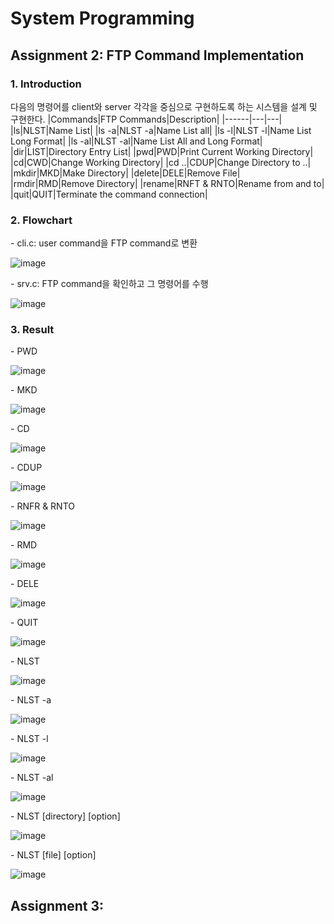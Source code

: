 # System Programming
## Assignment 2: FTP Command Implementation
### 1. Introduction
다음의 명령어를 client와 server 각각을 중심으로 구현하도록 하는 시스템을 설계 및 구현한다.
|Commands|FTP Commands|Description|
|------|---|---|
|ls|NLST|Name List|
|ls -a|NLST -a|Name List all|
|ls -l|NLST -l|Name List Long Format|
|ls -al|NLST -al|Name List All and Long Format|
|dir|LIST|Directory Entry List|
|pwd|PWD|Print Current Working Directory|
|cd|CWD|Change Working Directory|
|cd ..|CDUP|Change Directory to ..|
|mkdir|MKD|Make Directory|
|delete|DELE|Remove File|
|rmdir|RMD|Remove Directory|
|rename|RNFT & RNTO|Rename from and to|
|quit|QUIT|Terminate the command connection|

### 2. Flowchart
\- cli.c: user command을 FTP command로 변환
 
![image](https://github.com/user-attachments/assets/6fbbb25c-5300-4046-a4be-16ee5c3d2beb)

\- srv.c: FTP command을 확인하고 그 명령어를 수행

![image](https://github.com/user-attachments/assets/37a6516a-7d84-48a5-9810-717e2475170e)

### 3. Result
\- PWD

![image](https://github.com/user-attachments/assets/bfdf2903-578c-4ded-8dff-2055d2256751)


\- MKD

![image](https://github.com/user-attachments/assets/1f99e995-7b51-4f5d-95f6-d9ee636ba719)

\- CD

![image](https://github.com/user-attachments/assets/0eba42d9-4468-4acc-93df-b6fef21e135d)

\- CDUP

![image](https://github.com/user-attachments/assets/d053fbb6-b6bb-4f5f-bc57-6f6be1581c48)

\- RNFR & RNTO

![image](https://github.com/user-attachments/assets/c58012b6-8a13-4ae6-a2be-d65fdea5bfff)

\- RMD

![image](https://github.com/user-attachments/assets/e23f9ec6-2315-4d8d-bb6d-38d4644b2453)

\- DELE

![image](https://github.com/user-attachments/assets/e8d504a0-8809-491e-bf3f-f79afdbf3874)

\- QUIT

![image](https://github.com/user-attachments/assets/2d177723-1d06-4d7b-bce4-d971b6f4142e)

\- NLST

![image](https://github.com/user-attachments/assets/df453a68-d573-4d54-baee-b8eba066cdb8)

\- NLST \-a

![image](https://github.com/user-attachments/assets/e0484ab1-59c7-4ea7-864e-300ef3f0b018)

\- NLST \-l

![image](https://github.com/user-attachments/assets/96863d13-f12c-4a8b-9260-565522049734)

\- NLST \-al

![image](https://github.com/user-attachments/assets/27d6d53d-390f-4173-b63a-548baaa77bf8)

\- NLST \[directory] \[option]

![image](https://github.com/user-attachments/assets/5688fd9a-e568-4a57-b369-a985f5ceb3ff)

\- NLST \[file] \[option]

![image](https://github.com/user-attachments/assets/3614b4f1-ff7c-4f1e-a6bf-f2b0d1c36ff0)

## Assignment 3: 
